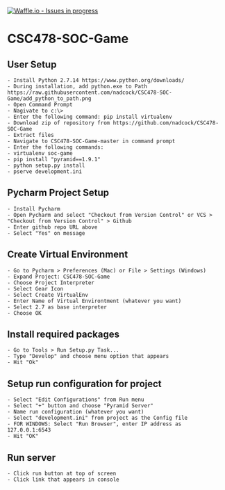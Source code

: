 [![Waffle.io - Issues in progress](https://badge.waffle.io/nadcock/CSC478-SOC-Game.png?label=in%20progress&title=In%20Progress)](https://waffle.io/nadcock/CSC478-SOC-Game?utm_source=badge)

# CSC478-SOC-Game

## User Setup

    - Install Python 2.7.14 https://www.python.org/downloads/
    - During installation, add python.exe to Path https://raw.githubusercontent.com/nadcock/CSC478-SOC-Game/add_python_to_path.png
    - Open Command Prompt
    - Nagivate to c:\>
    - Enter the following command: pip install virtualenv
    - Download zip of repository from https://github.com/nadcock/CSC478-SOC-Game
    - Extract files
    - Navigate to CSC478-SOC-Game-master in command prompt
    - Enter the following commands: 
    - virtualenv soc-game
    - pip install "pyramid==1.9.1"
    - python setup.py install
    - pserve development.ini

## Pycharm Project Setup
    - Install Pycharm
    - Open Pycharm and select "Checkout from Version Control" or VCS > "Checkout from Version Control" > Github
    - Enter github repo URL above
    - Select "Yes" on message

## Create Virtual Environment
    - Go to Pycharm > Preferences (Mac) or File > Settings (Windows)
    - Expand Project: CSC478-SOC-Game
    - Choose Project Interpreter
    - Select Gear Icon
    - Select Create VirtualEnv
    - Enter Name of Virtual Environtment (whatever you want)
    - Select 2.7 as base interpreter
    - Choose OK

## Install required packages
    - Go to Tools > Run Setup.py Task...
    - Type "Develop" and choose menu option that appears
    - Hit "Ok"

## Setup run configuration for project
    - Select "Edit Configurations" from Run menu
    - Select "+" button and choose "Pyramid Server"
    - Name run configuration (whatever you want)
    - Select "development.ini" from project as the Config file
    - FOR WINDOWS: Select "Run Browser", enter IP address as 127.0.0.1:6543
    - Hit "OK"

## Run server
    - Click run button at top of screen
    - Click link that appears in console



